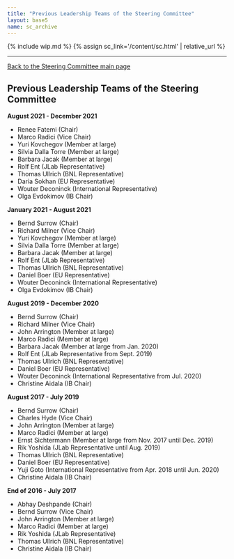 ```yaml
---
title: "Previous Leadership Teams of the Steering Committee"
layout: base5
name: sc_archive
---
```


{% include wip.md %}
{% assign sc_link='/content/sc.html' | relative_url %}

---

<a href="{{ sc_link }}">Back to the Steering Committee main page</a>

## Previous Leadership Teams of the Steering Committee

__August 2021 - December 2021__
* Renee Fatemi (Chair)
* Marco Radici (Vice Chair)
* Yuri Kovchegov (Member at large)
* Silvia Dalla Torre (Member at large)
* Barbara Jacak (Member at large)
* Rolf Ent (JLab Representative)
* Thomas Ullrich (BNL Representative)
* Daria Sokhan (EU Representative)
* Wouter Deconinck (International Representative)
* Olga Evdokimov (IB Chair)

__January 2021 - August 2021__
* Bernd Surrow (Chair)
* Richard Milner (Vice Chair)
* Yuri Kovchegov (Member at large)
* Silvia Dalla Torre (Member at large)
* Barbara Jacak (Member at large)
* Rolf Ent (JLab Representative)
* Thomas Ullrich (BNL Representative)
* Daniel Boer (EU Representative)
* Wouter Deconinck (International Representative)
* Olga Evdokimov (IB Chair)

__August 2019 - December 2020__
* Bernd Surrow (Chair)
* Richard Milner (Vice Chair)
* John Arrington (Member at large)
* Marco Radici (Member at large)
* Barbara Jacak (Member at large from Jan. 2020)
* Rolf Ent (JLab Representative from Sept. 2019)
* Thomas Ullrich (BNL Representative)
* Daniel Boer (EU Representative)
* Wouter Deconinck (International Representative from Jul. 2020)
* Christine Aidala (IB Chair)

__August 2017 - July 2019__
* Bernd Surrow (Chair)
* Charles Hyde (Vice Chair)
* John Arrington (Member at large)
* Marco Radici (Member at large)
* Ernst Sichtermann (Member at large from Nov. 2017 until Dec. 2019)
* Rik Yoshida (JLab Representative until Aug. 2019)
* Thomas Ullrich (BNL Representative)
* Daniel Boer (EU Representative)
* Yuji Goto (International Representative from Apr. 2018 until Jun. 2020)
* Christine Aidala (IB Chair)

__End of 2016 - July 2017__
* Abhay Deshpande (Chair)
* Bernd Surrow (Vice Chair)
* John Arrington (Member at large)
* Marco Radici (Member at large)
* Rik Yoshida (JLab Representative)
* Thomas Ullrich (BNL Representative)
* Christine Aidala (IB Chair)
